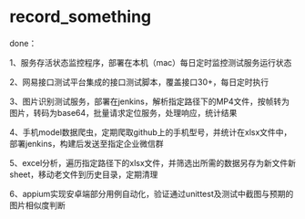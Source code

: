 # record_something

done：

1、服务存活状态监控程序，部署在本机（mac）每日定时监控测试服务运行状态

2、网易接口测试平台集成的接口测试脚本，覆盖接口30+，每日定时执行

3、图片识别测试服务，部署在jenkins，解析指定路径下的MP4文件，按帧转为图片，转码为base64，批量请求定位服务，处理响应，统计结果

4、手机model数据爬虫，定期爬取github上的手机型号，并统计在xlsx文件中，部署jenkins，构建后发送至指定企业微信群

5、excel分析，遍历指定路径下的xlsx文件，并筛选出所需的数据另存为新文件新sheet，移动老文件到历史目录，定期清理

6、appium实现安卓端部分用例自动化，验证通过unittest及测试中截图与预期的图片相似度判断
